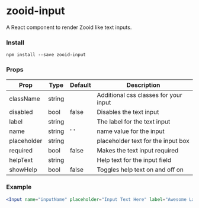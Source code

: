 # zooid-input
A React component to render Zooid like text inputs.

### Install
```
npm install --save zooid-input
```
### Props
| Prop        | Type   | Default | Description                          |
| ----------- | -------| --------| -------------------------------------|
| className   | string |         | Additional css classes for your input|
| disabled    | bool   |  false  | Disables the text input              |
| label       | string |         | The label for the text input         |
| name        | string |   ' '   | name value for the input             |
| placeholder | string |         | placeholder text for the input box   |
| required    | bool   |  false  | Makes the text input required        |
| helpText    | string |         | Help text for the input field        |
| showHelp    | bool   |  false  | Toggles help text on and off on      |



### Example
```jsx
<Input name="inputName" placeholder="Input Text Here" label="Awesome Label" />
```
